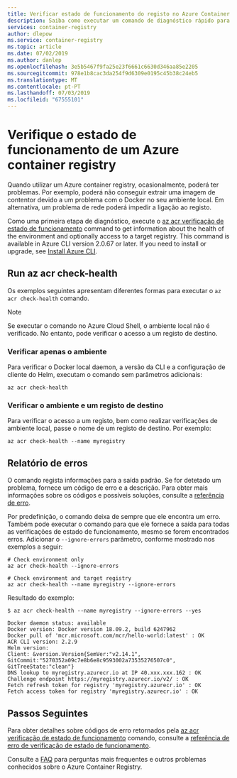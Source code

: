 ```yaml
---
title: Verificar estado de funcionamento do registo no Azure Container Registry
description: Saiba como executar um comando de diagnóstico rápido para identificar os problemas comuns quando utilizar um Azure container registry, incluindo a configuração do Docker locais e de conectividade para o registo
services: container-registry
author: dlepow
ms.service: container-registry
ms.topic: article
ms.date: 07/02/2019
ms.author: danlep
ms.openlocfilehash: 3e5b5467f9fa25e23f6661c6630d346aa85e2205
ms.sourcegitcommit: 978e1b8cac3da254f9d6309e0195c45b38c24eb5
ms.translationtype: MT
ms.contentlocale: pt-PT
ms.lasthandoff: 07/03/2019
ms.locfileid: "67555101"
---
```

# <a name="check-the-health-of-an-azure-container-registry"></a>Verifique o estado de funcionamento de um Azure container registry

Quando utilizar um Azure container registry, ocasionalmente, poderá ter problemas. Por exemplo, poderá não conseguir extrair uma imagem de contentor devido a um problema com o Docker no seu ambiente local. Em alternativa, um problema de rede poderá impedir a ligação ao registo. 

Como uma primeira etapa de diagnóstico, execute o [az acr verificação de estado de funcionamento][az-acr-check-health] command to get information about the health of the environment and optionally access to a target registry. This command is available in Azure CLI version 2.0.67 or later. If you need to install or upgrade, see [Install Azure CLI][azure-cli].

## <a name="run-az-acr-check-health"></a>Run az acr check-health

Os exemplos seguintes apresentam diferentes formas para executar o `az acr check-health` comando.

> [!NOTE]
> Se executar o comando no Azure Cloud Shell, o ambiente local não é verificado. No entanto, pode verificar o acesso a um registo de destino.

### <a name="check-the-environment-only"></a>Verificar apenas o ambiente

Para verificar o Docker local daemon, a versão da CLI e a configuração de cliente do Helm, executam o comando sem parâmetros adicionais:

```azurecli
az acr check-health
```

### <a name="check-the-environment-and-a-target-registry"></a>Verificar o ambiente e um registo de destino

Para verificar o acesso a um registo, bem como realizar verificações de ambiente local, passe o nome de um registo de destino. Por exemplo:

```azurecli
az acr check-health --name myregistry
```

## <a name="error-reporting"></a>Relatório de erros

O comando regista informações para a saída padrão. Se for detetado um problema, fornece um código de erro e a descrição. Para obter mais informações sobre os códigos e possíveis soluções, consulte a [referência de erro](container-registry-health-error-reference.md).

Por predefinição, o comando deixa de sempre que ele encontra um erro. Também pode executar o comando para que ele fornece a saída para todas as verificações de estado de funcionamento, mesmo se forem encontrados erros. Adicionar o `--ignore-errors` parâmetro, conforme mostrado nos exemplos a seguir:

```azurecli
# Check environment only
az acr check-health --ignore-errors

# Check environment and target registry
az acr check-health --name myregistry --ignore-errors
```      

Resultado do exemplo:

```console
$ az acr check-health --name myregistry --ignore-errors --yes

Docker daemon status: available
Docker version: Docker version 18.09.2, build 6247962
Docker pull of 'mcr.microsoft.com/mcr/hello-world:latest' : OK
ACR CLI version: 2.2.9
Helm version:
Client: &version.Version{SemVer:"v2.14.1", GitCommit:"5270352a09c7e8b6e8c9593002a73535276507c0", GitTreeState:"clean"}
DNS lookup to myregistry.azurecr.io at IP 40.xxx.xxx.162 : OK
Challenge endpoint https://myregistry.azurecr.io/v2/ : OK
Fetch refresh token for registry 'myregistry.azurecr.io' : OK
Fetch access token for registry 'myregistry.azurecr.io' : OK
```  



## <a name="next-steps"></a>Passos Seguintes

Para obter detalhes sobre códigos de erro retornados pela [az acr verificação de estado de funcionamento][az-acr-check-health] comando, consulte a [referência de erro de verificação de estado de funcionamento](container-registry-health-error-reference.md).

Consulte a [FAQ](container-registry-faq.md) para perguntas mais frequentes e outros problemas conhecidos sobre o Azure Container Registry.





<!-- LINKS - internal -->
[azure-cli]: /cli/azure/install-azure-cli
[az-acr-check-health]: /cli/azure/acr#az-acr-check-health
